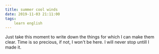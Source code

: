 ```yaml
---
title: summer cool winds
date: 2019-11-03 21:11:00
tags:
    learn english
---
```

Just take this moment to write down the things for which I can make them clear. Time is so precious, if not, I won't be here. I will never stop untill I made it.